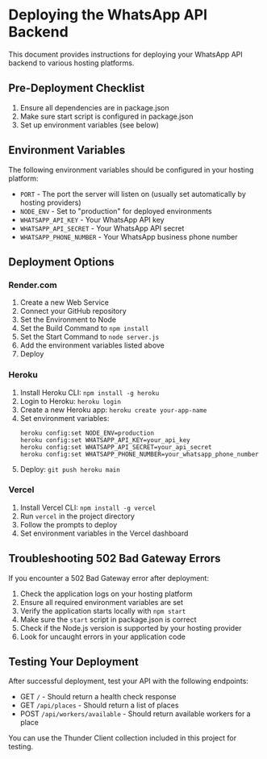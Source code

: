 # Deploying the WhatsApp API Backend

This document provides instructions for deploying your WhatsApp API backend to various hosting platforms.

## Pre-Deployment Checklist

1. Ensure all dependencies are in package.json
2. Make sure start script is configured in package.json
3. Set up environment variables (see below)

## Environment Variables

The following environment variables should be configured in your hosting platform:

- `PORT` - The port the server will listen on (usually set automatically by hosting providers)
- `NODE_ENV` - Set to "production" for deployed environments
- `WHATSAPP_API_KEY` - Your WhatsApp API key
- `WHATSAPP_API_SECRET` - Your WhatsApp API secret
- `WHATSAPP_PHONE_NUMBER` - Your WhatsApp business phone number

## Deployment Options

### Render.com

1. Create a new Web Service
2. Connect your GitHub repository
3. Set the Environment to Node
4. Set the Build Command to `npm install`
5. Set the Start Command to `node server.js`
6. Add the environment variables listed above
7. Deploy

### Heroku

1. Install Heroku CLI: `npm install -g heroku`
2. Login to Heroku: `heroku login`
3. Create a new Heroku app: `heroku create your-app-name`
4. Set environment variables:
   ```
   heroku config:set NODE_ENV=production
   heroku config:set WHATSAPP_API_KEY=your_api_key
   heroku config:set WHATSAPP_API_SECRET=your_api_secret
   heroku config:set WHATSAPP_PHONE_NUMBER=your_whatsapp_phone_number
   ```
5. Deploy: `git push heroku main`

### Vercel

1. Install Vercel CLI: `npm install -g vercel`
2. Run `vercel` in the project directory
3. Follow the prompts to deploy
4. Set environment variables in the Vercel dashboard

## Troubleshooting 502 Bad Gateway Errors

If you encounter a 502 Bad Gateway error after deployment:

1. Check the application logs on your hosting platform
2. Ensure all required environment variables are set
3. Verify the application starts locally with `npm start`
4. Make sure the `start` script in package.json is correct
5. Check if the Node.js version is supported by your hosting provider
6. Look for uncaught errors in your application code

## Testing Your Deployment

After successful deployment, test your API with the following endpoints:

- GET `/` - Should return a health check response
- GET `/api/places` - Should return a list of places
- POST `/api/workers/available` - Should return available workers for a place

You can use the Thunder Client collection included in this project for testing.
